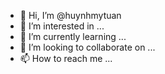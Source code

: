 - 👋 Hi, I’m @huynhmytuan
- 👀 I’m interested in ...
- 🌱 I’m currently learning ...
- 💞️ I’m looking to collaborate on ...
- 📫 How to reach me ...

<!---
huynhmytuan/huynhmytuan is a ✨ special ✨ repository because its `README.md` (this file) appears on your GitHub profile.
You can click the Preview link to take a look at your changes.
--->
